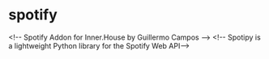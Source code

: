 # spotify
&lt;!-- Spotify Addon for Inner.House by Guillermo Campos -->  &lt;!-- Spotipy is a lightweight Python library for the Spotify Web API-->
